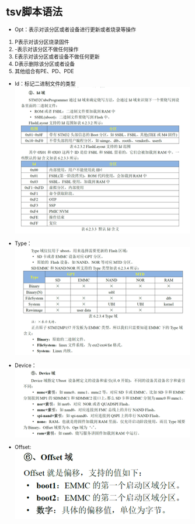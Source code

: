 # tsv脚本语法
* Opt：表示对该分区或者设备进行更新或者烧录等操作
1. P表示对该分区烧录固件
2. -表示对该分区不做任何操作
3. E表示对该分区或者设备不做任何更新
4. D表示删除该分区或者设备
5. 其他组合有PE、PD、PDE

* Id：标记二进制文件的类型
![alt text](image.png)

* Type：
![alt text](image-1.png)

* Device：
![alt text](image-2.png)

* Offset:
![alt text](image-3.png)